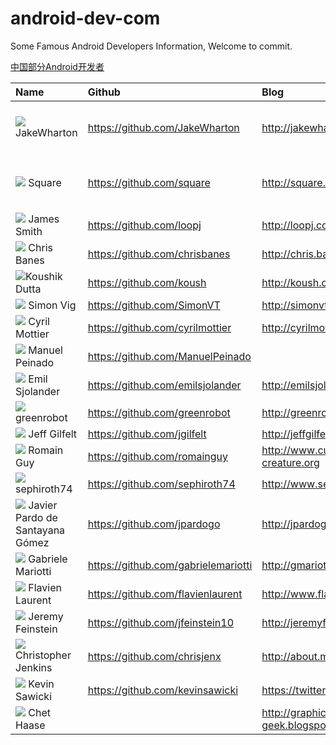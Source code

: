 android-dev-com  
==========  
Some Famous Android Developers Information, Welcome to commit.  

[中国部分Android开发者](https://github.com/android-cn/android-dev-cn)  

Name  | Github | Blog | Description
:------------- | :------------- | :------------- | :------------- 
![](https://avatars2.githubusercontent.com/u/1024025?s=460) JakeWharton | https://github.com/JakeWharton | http://jakewharton.com/ |  ActionBarSherlock,Android-ViewPagerIndicator,Nine Old Androids,butterknife and so on
![](https://avatars0.githubusercontent.com/u/82592?s=460) Square  | https://github.com/square   | http://square.github.io/ | okhttp,fest-android，android-times-square,picasso,dagger,spoon and so on
![](https://avatars1.githubusercontent.com/u/104009?s=460) James Smith | https://github.com/loopj | http://loopj.com
![](https://avatars3.githubusercontent.com/u/227486?s=460) Chris Banes  | https://github.com/chrisbanes | http://chris.banes.me/ |   
![](https://avatars3.githubusercontent.com/u/73924?s=400)Koushik Dutta  | https://github.com/koush   | http://koush.com/  |  
![](https://avatars2.githubusercontent.com/u/549365?s=460) Simon Vig | https://github.com/SimonVT |  http://simonvt.net/ |  
![](https://avatars1.githubusercontent.com/u/92794?s=460) Cyril Mottier  | https://github.com/cyrilmottier |  http://cyrilmottier.com/   |     
![](https://avatars2.githubusercontent.com/u/2700015?s=460) Manuel Peinado  |  https://github.com/ManuelPeinado  |   | 
![](https://avatars2.githubusercontent.com/u/1525924?s=460) Emil Sjolander  | https://github.com/emilsjolander |  http://emilsjolander.se/ | 
![](https://avatars2.githubusercontent.com/u/242242?s=460) greenrobot  | https://github.com/greenrobot | http://greenrobot.de/  |
![](https://avatars0.githubusercontent.com/u/175697?s=460) Jeff Gilfelt  |  https://github.com/jgilfelt  |  http://jeffgilfelt.com  |  
![](https://avatars0.githubusercontent.com/u/869684?s=460) Romain Guy  | https://github.com/romainguy |  http://www.curious-creature.org   |  
![](https://avatars0.githubusercontent.com/u/823858?s=460) sephiroth74 | https://github.com/sephiroth74 |  http://www.sephiroth.it/    |   
![](https://avatars0.githubusercontent.com/u/1172221?s=460) Javier Pardo de Santayana Gómez	|  https://github.com/jpardogo | http://jpardogo.com
![](https://avatars0.githubusercontent.com/u/2583078?s=460) Gabriele Mariotti | https://github.com/gabrielemariotti | http://gmariotti.blogspot.it
![](https://avatars1.githubusercontent.com/u/4429434?s=460) Flavien Laurent | https://github.com/flavienlaurent | http://www.flavienlaurent.com
![](https://avatars0.githubusercontent.com/u/1269143?s=460) Jeremy Feinstein | https://github.com/jfeinstein10 | http://jeremyfeinstein.com/
![](https://avatars0.githubusercontent.com/u/1167793?s=460) Christopher Jenkins | https://github.com/chrisjenx | http://about.me/chris.jenkins
![](https://avatars1.githubusercontent.com/u/671378?s=460) Kevin Sawicki | https://github.com/kevinsawicki | https://twitter.com/kevinsawicki
![](https://lh4.googleusercontent.com/-alRF2kfXilM/AAAAAAAAAAI/AAAAAAAAH4U/1yMUbANZ_YY/s460-c/photo.jpg) Chet Haase  |    |  http://graphics-geek.blogspot.com/ |  
